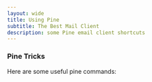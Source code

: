 ```yaml
---
layout: wide
title: Using Pine
subtitle: The Best Mail Client
description: some Pine email client shortcuts
---
```


### Pine Tricks

Here are some useful pine commands:

<script src="https://gist.github.com/maciakl/3900724.js"></script>

